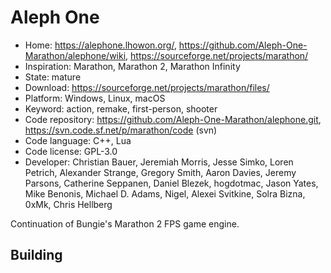 # Aleph One

- Home: https://alephone.lhowon.org/, https://github.com/Aleph-One-Marathon/alephone/wiki, https://sourceforge.net/projects/marathon/
- Inspiration: Marathon, Marathon 2, Marathon Infinity
- State: mature
- Download: https://sourceforge.net/projects/marathon/files/
- Platform: Windows, Linux, macOS
- Keyword: action, remake, first-person, shooter
- Code repository: https://github.com/Aleph-One-Marathon/alephone.git, https://svn.code.sf.net/p/marathon/code (svn)
- Code language: C++, Lua
- Code license: GPL-3.0
- Developer: Christian Bauer, Jeremiah Morris, Jesse Simko, Loren Petrich, Alexander Strange, Gregory Smith, Aaron Davies, Jeremy Parsons, Catherine Seppanen, Daniel Blezek, hogdotmac, Jason Yates, Mike Benonis, Michael D. Adams, Nigel, Alexei Svitkine, Solra Bizna, 0xMk, Chris Hellberg

Continuation of Bungie's Marathon 2 FPS game engine.

## Building
